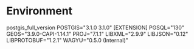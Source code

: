 # Environment

postgis_full_version
POSTGIS="3.1.0 3.1.0" [EXTENSION] PGSQL="130" GEOS="3.9.0-CAPI-1.14.1" PROJ="7.1.1" LIBXML="2.9.9" LIBJSON="0.12" LIBPROTOBUF="1.2.1" WAGYU="0.5.0 (Internal)"
